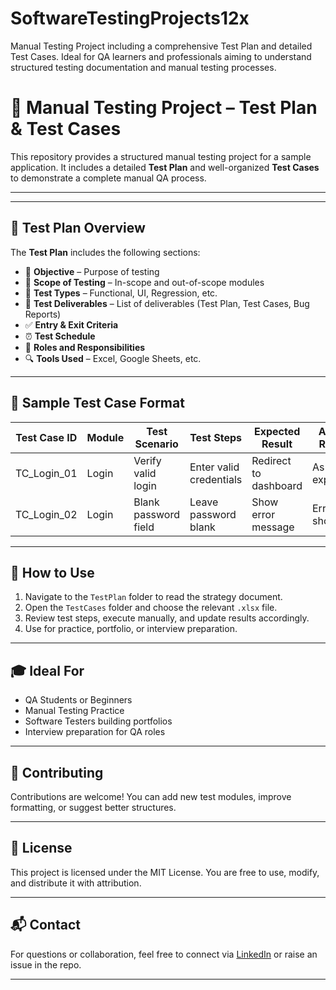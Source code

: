 # SoftwareTestingProjects12x
Manual Testing Project including a comprehensive Test Plan and detailed Test Cases. Ideal for QA learners and professionals aiming to understand structured testing documentation and manual testing processes.
# 🧪 Manual Testing Project – Test Plan & Test Cases

This repository provides a structured manual testing project for a sample application. It includes a detailed **Test Plan** and well-organized **Test Cases** to demonstrate a complete manual QA process.

---



---

## 📃 Test Plan Overview

The **Test Plan** includes the following sections:

- 📌 **Objective** – Purpose of testing
- 🎯 **Scope of Testing** – In-scope and out-of-scope modules
- 🧪 **Test Types** – Functional, UI, Regression, etc.
- 📝 **Test Deliverables** – List of deliverables (Test Plan, Test Cases, Bug Reports)
- ✅ **Entry & Exit Criteria**
- ⏰ **Test Schedule**
- 👤 **Roles and Responsibilities**
- 🔍 **Tools Used** – Excel, Google Sheets, etc.

---

## 🧾 Sample Test Case Format

| Test Case ID | Module      | Test Scenario        | Test Steps              | Expected Result       | Actual Result | Status |
|--------------|-------------|----------------------|--------------------------|------------------------|----------------|--------|
| TC_Login_01  | Login       | Verify valid login   | Enter valid credentials  | Redirect to dashboard | As expected    | Pass   |
| TC_Login_02  | Login       | Blank password field | Leave password blank     | Show error message     | Error shown    | Pass   |

---

## 🚀 How to Use

1. Navigate to the `TestPlan` folder to read the strategy document.
2. Open the `TestCases` folder and choose the relevant `.xlsx` file.
3. Review test steps, execute manually, and update results accordingly.
4. Use for practice, portfolio, or interview preparation.

---

## 🎓 Ideal For

- QA Students or Beginners
- Manual Testing Practice
- Software Testers building portfolios
- Interview preparation for QA roles

---

## 🤝 Contributing

Contributions are welcome! You can add new test modules, improve formatting, or suggest better structures.

---

## 📄 License

This project is licensed under the MIT License. You are free to use, modify, and distribute it with attribution.

---

## 📬 Contact

For questions or collaboration, feel free to connect via [LinkedIn](https://www.linkedin.com/) or raise an issue in the repo.

---
